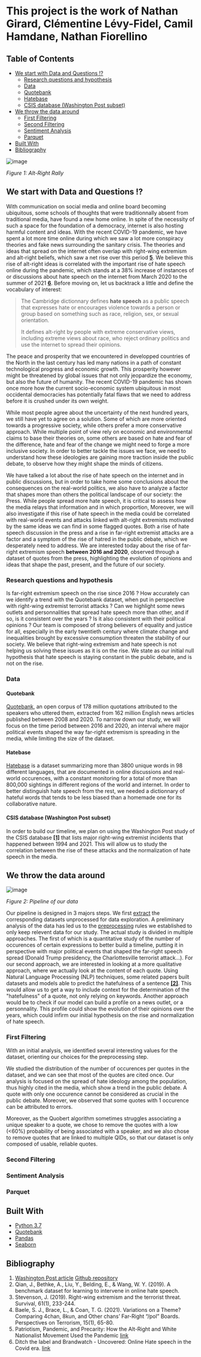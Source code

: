 # This project is the work of **Nathan Girard**, **Clémentine Lévy-Fidel**, **Camil Hamdane**, **Nathan Fiorellino**

<!-- TABLE OF CONTENTS -->
## Table of Contents

* [We start with Data and Questions !?](#We_start_with_Data_and_Questions_!?)
  * [Research questions and hypothesis](#Research_questions_and_hypothesis)
  * [Data](#Data)
   * [Quotebank](#Quotebank)
   * [Hatebase](#Hatebase)
   * [CSIS database (Washington Post subset)](#CSIS_database_(Washington_Post_subset))
* [We throw the data around](#We_throw_the_data_around)
  * [First Filtering](#First_Filtering)
  * [Second Filtering](#Second_Filtering)
  * [Sentiment Analysis](#Sentiment_Analysis)
  * [Parquet](#Parquet)
* [Built With](#built-with)
* [Bibliography](#bibliography)


![image](ALT_RIGHT.jpg)

_Figure 1: Alt-Right Rally_

## We start with Data and Questions !?

With communication on social media and online board becoming ubiquitous, some schools of thoughts that were traditionnally absent from traditional media, have found a new home online. In spite of the necessity of such a space for the foundation of a democracy, internet is also hosting harmful content and ideas. With the recent COVID-19 pandemic, we have spent a lot more time online during which we saw a lot more conspiracy theories and fake news surrounding the sanitary crisis. The theories and ideas that spread on the internet often overlap with right-wing extremism and alt-right beliefs, which saw a net rise over this period **[5](#bibliography)**. We believe this rise of alt-right ideas is correlated with the important rise of hate speech online during the pandemic, which stands at a 38% increase of instances of or discussions about hate speech on the internet from March 2020 to the summer of 2021 **[6](#bibliography)**. Before moving on, let us backtrack a little and define the vocabulary of interest:

> The Cambridge dictionnary defines **hate speech** as a public speech that expresses hate or encourages violence towards a person or group based on something such as race, religion, sex, or sexual orientation. 
> 
> It defines alt-right by people with extreme conservative views, including extreme views about race, who reject ordinary politics and use the internet to spread their opinions.

The peace and prosperity that we encountered in developped countries of the North in the last century has led many nations in a path of constant technological progress and economic growth. This prosperity however might be threatened by global issues that not only jeopardize the economy, but also the future of humanity. The recent COVID-19 pandemic has shown once more how the current socio-economic system ubiquitous in most occidental democracies has potentially fatal flaws that we need to address before it is crushed under its own weight.

While most people agree about the uncertainty of the next hundred years, we still have yet to agree on a solution. Some of which are more oriented towards a progressive society, while others prefer a more conservative approach. While multiple point of view rely on economic and environmental claims to base their theories on, some others are based on hate and fear of the difference, hate and fear of the change we might need to forge a more inclusive society. In order to better tackle the issues we face, we need to understand how these ideologies are gaining more traction inside the public debate, to observe how they might shape the minds of citizens. 

We have talked a lot about the rise of hate speech on the internet and in public discussions, but in order to take home some conclusions about the consequences on the real-world politics, we also have to analyze a factor that shapes more than others the political landscape of our society: the Press. While people spread more hate speech, it is critical to assess how the media relays that information and in which proportion,  Moreover, we will also investigate if this rise of hate speech in the media could be correlated with real-world events and attacks linked with alt-right extremists motivated by the same ideas we can find in some flagged quotes. Both a rise of hate speech discussion in the press and a rise in far-right extremist attacks are a factor and a symptom of the rise of hatred in the public debate, which we desperately need to address.
We are interested today about the rise of far-right extremism speech **between 2016 and 2020**, observed through a dataset of quotes from the press, highlighting the evolution of opinions and ideas that shape the past, present, and the future of our society.

### Research questions and hypothesis

Is far-right extremism speech on the rise since 2016 ? How accurately can we identify a trend with the Quotebank dataset, when put in perspective with right-wing extremist terrorist attacks ? Can we highlight some news outlets and personnalities that spread hate speech more than other, and if so, is it consistent over the years ? Is it also consistent with their political opinions ? 
Our team is composed of strong believers of equality and justice for all, especially in the early twentieth century where climate change and inequalities brought by excessive consumption threaten the stability of our society. We believe that right-wing extremism and hate speech is not helping us solving these issues as it is on the rise. We state as our initial null hypothesis that hate speech is staying constant in the public debate, and is not on the rise. 

### Data
#### Quotebank
[Quotebank](https://zenodo.org/record/4277311#.YYqEUGXPxb8), an open corpus of 178 million quotations attributed to the speakers who uttered them, extracted from 162 million English news articles published between 2008 and 2020. To narrow down our study, we will focus on the time period between 2016 and 2020, an interval where major political events shaped the way far-right extremism is spreading in the media, while limiting the size of the dataset. 

#### Hatebase 
[Hatebase](https://hatebase.org/) is a dataset summarizing more than 3800 unique words in 98 different languages, that are documented in online discussions and real-world occurences, with a constant monitoring for a total of more than 800,000 sightings in different regions of the world and internet. In order to better distinguish hate speech from the rest, we needed a dictionnary of hateful words that tends to be less biased than a homemade one for its collaborative nature.

#### CSIS database (Washington Post subset)
In order to build our timeline, we plan on using the Washington Post study of the CSIS database **[[1]](#bibliography)** that lists major right-wing extremist incidents that happened between 1994 and 2021. This will allow us to study the correlation between the rise of these attacks and the normalization of hate speech in the media.


<!-- Process -->
## We throw the data around

![image](Figure.png)

_Figure 2: Pipeline of our data_

Our pipeline is designed in 3 majors steps. We first [extract](#data-extraction-and-exploration) the corresponding datasets unprocessed for data exploration. A preliminary analysis of the data has led us to the [preprocessing](#preprocessing) rules we established to only keep relevent data for our study.
The actual study is divided in multiple approaches. The first of which is a quantitative study of the number of occurences of certain expressions to better build a timeline, putting it in perspective with major political events that shaped the far-right speech spread (Donald Trump presidency, the Charlottesville terrorist attack...).
For our second approach, we are interested in looking at a more qualitative approach, where we actually look at the content of each quote. Using Natural Language Processing (NLP) techniques, some related papers built datasets and models able to predict the hatefulness of a sentence **[[2]](#bibliography)**. This would allow us to get a way to include context for the determination of the "hatefulness" of a quote, not only relying on keywords.
Another approach would be to check if our model can build a profile on a news outlet, or a personnality. This profile could show the evolution of their opinions over the years, which could infirm our initial hypothesis on the rise and normalization of hate speech.

### First Filtering
With an initial analysis, we identified several interesting values for the dataset, orienting our choices for the preprocessing step.

We studied the distribution of the number of occurences per quotes in the dataset, and we can see that most of the quotes are cited once. Our analysis is focused on the spread of hate ideology among the population, thus highly cited in the media, which show a trend in the public debate. A quote with only one occurence cannot be considered as crucial in the public debate. Moreover, we observed that some quotes with 1 occurence can be attributed to errors.

Moreover, as the Quobert algorithm sometimes struggles associating a unique speaker to a quote, we chose to remove the quotes with a low (<60%) probability of being associated with a speaker, and we also chose to remove quotes that are linked to multiple QIDs, so that our dataset is only composed of usable, reliable quotes.

### Second Filtering


### Sentiment Analysis

### Parquet


## Built With

* [Python 3.7](https://www.python.org)
* [Quotebank](https://zenodo.org/record/4277311#.YYqEUGXPxb8)
* [Pandas](https://pandas.pydata.org)
* [Seaborn](https://seaborn.pydata.org)

## Bibliography

1. [Washington Post article](https://www.washingtonpost.com/investigations/interactive/2021/domestic-terrorism-data/) [Github repository](https://github.com/wpinvestigative/csis_domestic_terrorism)
2. Qian, J., Bethke, A., Liu, Y., Belding, E., & Wang, W. Y. (2019). A benchmark dataset for learning to intervene in online hate speech.
3. Stevenson, J. (2019). Right-wing extremism and the terrorist threat. Survival, 61(1), 233-244.
4. Baele, S. J., Brace, L., & Coan, T. G. (2021). Variations on a Theme? Comparing 4chan, 8kun, and Other chans’ Far-Right “/pol” Boards. Perspectives on Terrorism, 15(1), 65-80.
5. Patriotism, Pandemic, and Precarity: How the Alt-Right and White Nationalist Movement Used the Pandemic [link](https://ecommons.udayton.edu/human_rights/2021/schedule/28/)
6. Ditch the label and Brandwatch - Uncovered: Online Hate speech in the Covid era. [link](https://www.brandwatch.com/reports/online-hate-speech/view/)
